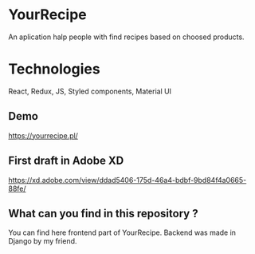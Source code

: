# YourRecipe
An aplication halp people with find recipes based on choosed products.
# Technologies
React, Redux, JS, Styled components, Material UI
## Demo
https://yourrecipe.pl/
## First draft in Adobe XD
https://xd.adobe.com/view/ddad5406-175d-46a4-bdbf-9bd84f4a0665-88fe/

## What can you find in this repository ?

You can find here frontend part of YourRecipe.
Backend was made in Django by my friend.
